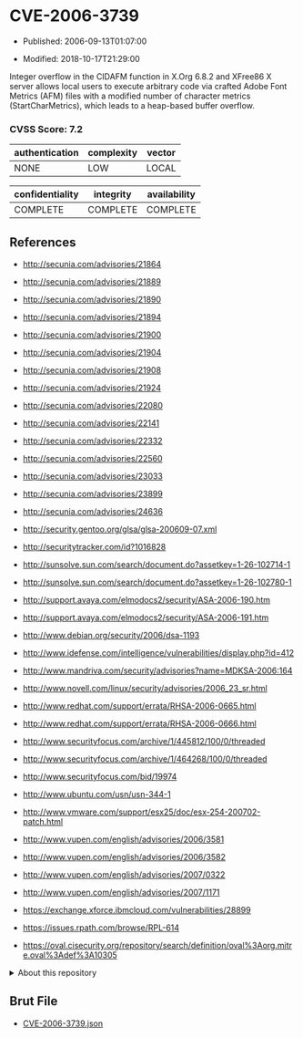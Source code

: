 # CVE-2006-3739

- Published: 2006-09-13T01:07:00

- Modified: 2018-10-17T21:29:00

Integer overflow in the CIDAFM function in X.Org 6.8.2 and XFree86 X server allows local users to execute arbitrary code via crafted Adobe Font Metrics (AFM) files with a modified number of character metrics (StartCharMetrics), which leads to a heap-based buffer overflow.

### CVSS Score: **7.2**

| authentication | complexity | vector |
| --- | --- | --- |
| NONE | LOW | LOCAL |

| confidentiality | integrity | availability |
| --- | --- | --- |
| COMPLETE | COMPLETE | COMPLETE |

## References

* http://secunia.com/advisories/21864

* http://secunia.com/advisories/21889

* http://secunia.com/advisories/21890

* http://secunia.com/advisories/21894

* http://secunia.com/advisories/21900

* http://secunia.com/advisories/21904

* http://secunia.com/advisories/21908

* http://secunia.com/advisories/21924

* http://secunia.com/advisories/22080

* http://secunia.com/advisories/22141

* http://secunia.com/advisories/22332

* http://secunia.com/advisories/22560

* http://secunia.com/advisories/23033

* http://secunia.com/advisories/23899

* http://secunia.com/advisories/24636

* http://security.gentoo.org/glsa/glsa-200609-07.xml

* http://securitytracker.com/id?1016828

* http://sunsolve.sun.com/search/document.do?assetkey=1-26-102714-1

* http://sunsolve.sun.com/search/document.do?assetkey=1-26-102780-1

* http://support.avaya.com/elmodocs2/security/ASA-2006-190.htm

* http://support.avaya.com/elmodocs2/security/ASA-2006-191.htm

* http://www.debian.org/security/2006/dsa-1193

* http://www.idefense.com/intelligence/vulnerabilities/display.php?id=412

* http://www.mandriva.com/security/advisories?name=MDKSA-2006:164

* http://www.novell.com/linux/security/advisories/2006_23_sr.html

* http://www.redhat.com/support/errata/RHSA-2006-0665.html

* http://www.redhat.com/support/errata/RHSA-2006-0666.html

* http://www.securityfocus.com/archive/1/445812/100/0/threaded

* http://www.securityfocus.com/archive/1/464268/100/0/threaded

* http://www.securityfocus.com/bid/19974

* http://www.ubuntu.com/usn/usn-344-1

* http://www.vmware.com/support/esx25/doc/esx-254-200702-patch.html

* http://www.vupen.com/english/advisories/2006/3581

* http://www.vupen.com/english/advisories/2006/3582

* http://www.vupen.com/english/advisories/2007/0322

* http://www.vupen.com/english/advisories/2007/1171

* https://exchange.xforce.ibmcloud.com/vulnerabilities/28899

* https://issues.rpath.com/browse/RPL-614

* https://oval.cisecurity.org/repository/search/definition/oval%3Aorg.mitre.oval%3Adef%3A10305

<details>
<summary>About this repository</summary> 

  This repository is part of the project [Live Hack CVE](https://github.com/Live-Hack-CVE). Main website can be found [www.live-hack.org](https://www.live-hack.org) 
  
  Made by [Sn0wAlice](https://github.com/Sn0wAlice) for the people that care about security and need to have a feed of the latest CVEs. Hope you enjoy it, don't forget to star the repo and follow me on [Twitter](https://twitter.com/Sn0wAlice) and [Github](https://github.com/Sn0wAlice). And that is my [personnal website](https://www.alice-snow.me/)

  - [Home Page](https://github.com/Live-Hack-CVE)
  - [Framework](https://github.com/Live-Hack-CVE/cve-framework)
  - [CVE database](https://github.com/Live-Hack-CVE/full_database)
  - [Changelog](https://github.com/Live-Hack-CVE/Changelog)
</details>

## Brut File

* [CVE-2006-3739.json](https://raw.githubusercontent.com/Live-Hack-CVE/full_database/main/cves/2006/CVE-2006-3739.json)

